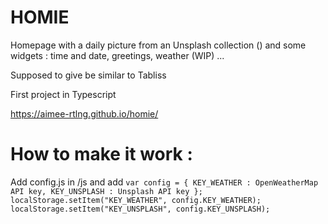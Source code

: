 # HOMIE
Homepage with a daily picture from an Unsplash collection () and some widgets : time and date, greetings, weather (WIP) ...

Supposed to give be similar to Tabliss

First project in Typescript 

https://aimee-rtlng.github.io/homie/

# How to make it work : 

Add config.js in /js
and add
`
    var config = {
        KEY_WEATHER : OpenWeatherMap API key,
        KEY_UNSPLASH : Unsplash API key
    };
    localStorage.setItem("KEY_WEATHER", config.KEY_WEATHER);  
    localStorage.setItem("KEY_UNSPLASH", config.KEY_UNSPLASH);  
` 
